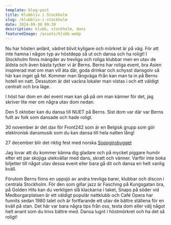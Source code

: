 ```yaml
---
template: blog-post
title: Klubbliv i Stockholm
slug: /klubbliv-i-stockholm
date: 2024-09-30 09:39
description: klubb, stockholm, dans
featuredImage: /assets/klubb.webp
---
```

Nu har hösten anlänt, vädret blivit kyligare och mörkret är på väg. För att inte hamna i någon typ av höstdepp så ut och dansa och ha roligt! I Stockholm finns mängder av trevliga och roliga klubbar 
men en utav de äldsta och även bästa tycker vi är Berns. Berns har roliga event, bra Asien inspirerad mat om man vill äta där, goda drinkar och schysst dansgolv så här kan inget gå fel. Kommer man långväga ifrån kan man ta in på Berns hotell en natt. Dessutom är det vackra lokaler man vistas i och ett väldigt centralt och bra läge. 

I höst har dom en del event man kan gå på om man känner för det, jag skriver lite mer om några utav dom nedan.

Den 5 oktober kan du dansa till NUET på Berns. Sist dom var där var Berns fullt av folk som dansade och hade roligt. 

30 november är det dax för Front242 som är en Belgisk grupp som gör elektronisk dansmusik som du kan dansa till hela natten lång!

27 december blir det riktig fest med norska <a href="https://www.soppgirobygget.com//" target="_blank">Soppgirobygget</a>

Jag lovar att du kommer känna dig gladare och på mycket piggare humör efter ett par skojiga utekvällar med dans, skratt och vänner. Varför inte boka biljetter till något utav dessa event eller bara gå dit 
och dansa en helt vanlig kväll. 

Förutom Berns finns en uppsjö av andra trevliga barer, klubbar och discon i centrala Stockholm. För den som gillar jazz är Fasching på Kungsgatan bra, på Golden Hits kan du verkligen slå klackarna i taket, Snaps
på söder vid Medborgarplatsen är ett väldigt populär nattklubb och Café Opera har funnits sedan 1980 talet och är fortfarande ett utav de bättre ställena för en kväll på stan. Det här var bara några tips från
oss, testa dom eller välj något helt anant som du trivs bättre med. Dansa lugnt i höstmörkret och ha det så roligt!